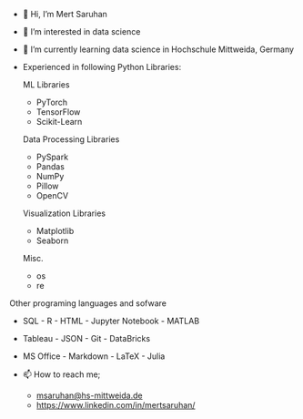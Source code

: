 - 👋 Hi, I’m Mert Saruhan
- 👀 I’m interested in data science 
- 🌱 I’m currently learning data science in Hochschule Mittweida, Germany
- Experienced in following Python Libraries:
    
    ML Libraries        
    - PyTorch           
    - TensorFlow        
    - Scikit-Learn   
                                     
    Data Processing Libraries        
    - PySpark                         
    - Pandas                            
    - NumPy
    - Pillow
    - OpenCV 
    
    Visualization Libraries
    - Matplotlib                   
    - Seaborn                      
                             
    Misc.
    - os
    - re
 
 Other programing languages and sofware
   - SQL           - R            - HTML      - Jupyter Notebook      - MATLAB       
   - Tableau       - JSON         - Git       - DataBricks
   - MS Office     - Markdown     - LaTeX     - Julia
    
    
      
    
      
- 📫 How to reach me;
  - msaruhan@hs-mittweida.de
  - https://www.linkedin.com/in/mertsaruhan/

<!---
mertsaru/mertsaru is a ✨ special ✨ repository because its `README.md` (this file) appears on your GitHub profile.
You can click the Preview link to take a look at your changes.
--->
